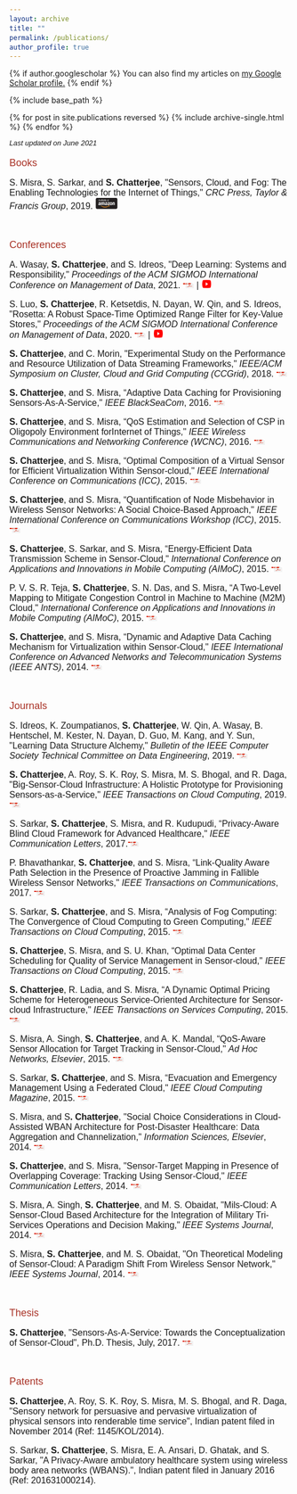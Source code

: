 ```yaml
---
layout: archive
title: ""
permalink: /publications/
author_profile: true
---
```



{% if author.googlescholar %}
  You can also find my articles on <u><a href="{{author.googlescholar}}">my Google Scholar profile</a>.</u>
{% endif %}

{% include base_path %}

{% for post in site.publications reversed %}
  {% include archive-single.html %}
{% endfor %}

<style>
p { margin-bottom: 0px; }
</style>


<font face="helvetica" size="2">
<p><i>Last updated on June 2021</i></p></font>

<font face="helvetica" color="#A93226" size="4">
<p>Books</p></font>

<font face="helvetica" size="3"> 

<p>S. Misra, S. Sarkar, and <b>S. Chatterjee</b>, "Sensors, Cloud, and Fog: The Enabling Technologies for the Internet of Things," <i>CRC Press, Taylor & Francis Group</i>, 2019. <a href="https://www.amazon.com/Sensors-Cloud-Fog-Sudip-Misra-dp-0367196123/dp/0367196123/ref=mt_paperback?_encoding=UTF8&me=&qid="><img src="/images/buy.png" height="20" width="40"></a></p>

</font><br>



<font face="helvetica" color="#A93226" size="4">
<p>Conferences</p></font>


<font face="helvetica" size="3">
<p>A. Wasay, <b>S. Chatterjee</b>, and S. Idreos, "Deep Learning: Systems and Responsibility," <i>Proceedings of the ACM SIGMOD International Conference on Management of Data</i>, 2021. <a href="https://chatterjeesubarna.github.io/files/DL_Tutorial.pdf"><img src="/images/download.png" height="10" width="20"></a> | <a href="https://www.youtube.com/watch?v=naAq005gV5o&t=2s" target="_blank"><img src="/images/YT" height="15" width="20"></a></p>

<p>S. Luo, <b>S. Chatterjee</b>, R. Ketsetdis, N. Dayan, W. Qin, and S. Idreos, "Rosetta: A Robust Space-Time Optimized Range Filter for Key-Value Stores," <i>Proceedings of the ACM SIGMOD International Conference on Management of Data</i>, 2020. <a href="https://chatterjeesubarna.github.io/files/rosetta.pdf"><img src="/images/download.png" height="10" width="20"></a> | <a href="https://www.youtube.com/watch?v=0uQ3a_xQJTQ" target="_blank"><img src="/images/YT" height="15" width="20"></a></p>

<p><b>S. Chatterjee</b>, and C. Morin, "Experimental Study on the Performance and Resource Utilization of Data Streaming Frameworks," <i>IEEE/ACM  Symposium on Cluster, Cloud and Grid Computing (CCGrid)</i>, 2018. <a href="https://chatterjeesubarna.github.io/files/CCGRID.pdf"><img src="/images/download.png" height="10" width="20"></a></p>
	 
<p><b>S. Chatterjee</b>, and S. Misra, “Adaptive Data Caching for Provisioning Sensors-As-A-Service," <i>IEEE BlackSeaCom</i>, 2016. <a href="https://chatterjeesubarna.github.io/files/BlackSeaCom.pdf"><img src="/images/download.png" height="10" width="20"></a></p>
	 
<p><b>S. Chatterjee</b>, and S. Misra, “QoS Estimation and Selection of CSP in Oligopoly Environment forInternet of Things," <i>IEEE Wireless Communications and Networking Conference (WCNC)</i>, 2016. <a href="https://chatterjeesubarna.github.io/files/WCNC.pdf"><img src="/images/download.png" height="10" width="20"></a></p>
	 
<p><b>S. Chatterjee</b>, and S. Misra, “Optimal Composition of a Virtual Sensor for Efficient Virtualization Within Sensor-cloud," <i>IEEE International Conference on Communications (ICC)</i>, 2015. <a href="https://chatterjeesubarna.github.io/files/ICC.pdf"><img src="/images/download.png" height="10" width="20"></a></p>
	 
<p><b>S. Chatterjee</b>, and S. Misra, “Quantification of Node Misbehavior in Wireless Sensor Networks: A Social Choice-Based Approach," <i>IEEE International Conference on Communications Workshop (ICC)</i>, 2015. <a href="https://chatterjeesubarna.github.io/files/ICCW.pdf"><img src="/images/download.png" height="10" width="20"></a></p>
	 
<p><b>S. Chatterjee</b>, S. Sarkar, and S. Misra, “Energy-Efficient Data Transmission Scheme in Sensor-Cloud," <i>International Conference on Applications and Innovations in Mobile Computing (AIMoC)</i>, 2015. <a href="https://chatterjeesubarna.github.io/files/aimoc.pdf"><img src="/images/download.png" height="10" width="20"></a></p>
	 
<p>P. V. S. R. Teja, <b>S. Chatterjee</b>, S. N. Das, and S. Misra, “A Two-Level Mapping to Mitigate Congestion Control in Machine to Machine (M2M) Cloud," <i>International Conference on Applications and Innovations in Mobile Computing (AIMoC)</i>, 2015. <a href="https://chatterjeesubarna.github.io/files/aimoc1.pdf"><img src="/images/download.png" height="10" width="20"></a></p>
	 
<p><b>S. Chatterjee</b>, and S. Misra, “Dynamic and Adaptive Data Caching Mechanism for Virtualization within Sensor-Cloud," <i>IEEE International Conference on Advanced Networks and Telecommunication Systems (IEEE ANTS)</i>, 2014. <a href="https://chatterjeesubarna.github.io/files/ANTS.pdf"><img src="/images/download.png" height="10" width="20"></a></p>

</font><br>

<font face="helvetica" color="#A93226" size="4">
<p>Journals</p></font>

<font face="helvetica" size="3"> 

<p>S. Idreos, K. Zoumpatianos, <b>S. Chatterjee</b>, W. Qin, A. Wasay, B. Hentschel, M. Kester, N. Dayan, D. Guo, M. Kang, and Y. Sun, "Learning Data Structure Alchemy," <i>Bulletin of the IEEE Computer Society Technical Committee on Data Engineering</i>, 2019. <a href="https://chatterjeesubarna.github.io/files/learningdatastructurealchemy.pdf"><img src="/images/download.png" height="10" width="20"></a> </p>
 
<p><b>S. Chatterjee</b>, A. Roy, S. K. Roy, S. Misra, M. S. Bhogal, and R. Daga, "Big-Sensor-Cloud Infrastructure: A Holistic Prototype for Provisioning Sensors-as-a-Service," <i>IEEE Transactions on Cloud Computing</i>, 2019. <a href="https://chatterjeesubarna.github.io/files/BSCI.pdf"><img src="/images/download.png" height="10" width="20"></a> </p>


<p>S. Sarkar, <b>S. Chatterjee</b>, S. Misra, and R. Kudupudi, “Privacy-Aware Blind Cloud Framework for Advanced Healthcare," <i>IEEE Communication Letters</i>, 2017.<a href="https://chatterjeesubarna.github.io/files/privacy.pdf"><img src="/images/download.png" height="10" width="20"></a></p>
	 
<p>P. Bhavathankar, <b>S. Chatterjee</b>, and S. Misra, “Link-Quality Aware Path Selection in the Presence of Proactive Jamming in Fallible Wireless Sensor Networks," <i>IEEE Transactions on Communications</i>, 2017. <a href="https://chatterjeesubarna.github.io/files/TCOM.pdf"><img src="/images/download.png" height="10" width="20"></a></p>
	 
<p>S. Sarkar, <b>S. Chatterjee</b>, and S. Misra, “Analysis of Fog Computing: The Convergence of Cloud Computing to Green Computing," <i>IEEE Transactions on Cloud Computing</i>, 2015. <a href="https://chatterjeesubarna.github.io/files/fog.pdf"><img src="/images/download.png" height="10" width="20"></a></p>
	 
<p><b>S. Chatterjee</b>, S. Misra, and S. U. Khan, “Optimal Data Center Scheduling for Quality of Service Management in Sensor-cloud," <i>IEEE Transactions on Cloud Computing</i>, 2015. <a href="https://chatterjeesubarna.github.io/files/DC.pdf"><img src="/images/download.png" height="10" width="20"></a></p>
	 
<p><b>S. Chatterjee</b>, R. Ladia, and S. Misra, “A Dynamic Optimal Pricing Scheme for Heterogeneous Service-Oriented Architecture for Sensor-cloud Infrastructure," <i>IEEE Transactions on Services Computing</i>, 2015. <a href="https://chatterjeesubarna.github.io/files/pricing.pdf"><img src="/images/download.png" height="10" width="20"></a></p>
	 
<p>S. Misra, A. Singh, <b>S. Chatterjee</b>, and A. K. Mandal, “QoS-Aware Sensor Allocation for Target Tracking in Sensor-Cloud," <i>Ad Hoc Networks, Elsevier</i>, 2015. <a href="https://chatterjeesubarna.github.io/files/AdHoc.pdf"><img src="/images/download.png" height="10" width="20"></a></p>
	 
<p>S. Sarkar, <b>S. Chatterjee</b>, and S. Misra, “Evacuation and Emergency Management Using a Federated Cloud," <i>IEEE Cloud Computing Magazine</i>, 2015. <a href="https://chatterjeesubarna.github.io/files/Mag.pdf"><img src="/images/download.png" height="10" width="20"></a></p>
	 
<p>S. Misra, and S<b>. Chatterjee</b>, "Social Choice Considerations in Cloud-Assisted WBAN Architecture for Post-Disaster Healthcare: Data Aggregation and Channelization," <i>Information Sciences, Elsevier</i>, 2014. <a href="https://chatterjeesubarna.github.io/files/1st.pdf"><img src="/images/download.png" height="10" width="20"></a></p>
	 
<p><b>S. Chatterjee</b>, and S. Misra, "Sensor-Target Mapping in Presence of Overlapping Coverage: Tracking Using Sensor-Cloud," <i>IEEE Communication Letters</i>, 2014. <a href="https://chatterjeesubarna.github.io/files/CommLett.pdf"><img src="/images/download.png" height="10" width="20"></a></p>
	 
<p>S. Misra, A. Singh, <b>S. Chatterjee</b>, and M. S. Obaidat, "Mils-Cloud: A Sensor-Cloud Based Architecture for the Integration of Military Tri-Services Operations and Decision Making," <i>IEEE Systems Journal</i>, 2014. <a href="https://chatterjeesubarna.github.io/files/Mils.pdf"><img src="/images/download.png" height="10" width="20"></a></p>
	 
<p>S. Misra, <b>S. Chatterjee</b>, and M. S. Obaidat, "On Theoretical Modeling of Sensor-Cloud: A Paradigm Shift From Wireless Sensor Network," <i>IEEE Systems Journal</i>, 2014. <a href="https://chatterjeesubarna.github.io/files/systems.pdf"><img src="/images/download.png" height="10" width="20"></a></p>

</font><br>

<font face="helvetica" color="#A93226" size="4">
<p>Thesis</p></font>

<font face="helvetica" size="3"> 

<b>S. Chatterjee</b>, "Sensors-As-A-Service: Towards the Conceptualization of Sensor-Cloud", Ph.D. Thesis, July, 2017. <a href="https://chatterjeesubarna.github.io/files/Thesis.pdf"><img src="/images/download.png" height="10" width="20"></a><br>

</font><br>


<font face="helvetica" color="#A93226" size="4">
<p>Patents</p></font>

<font face="helvetica" size="3"> 

<p><b>S. Chatterjee</b>, A. Roy, S. K. Roy, S. Misra, M. S. Bhogal, and R. Daga, "Sensory network for persuasive and pervasive virtualization of physical sensors into renderable time service", Indian patent filed in November 2014 (Ref: 1145/KOL/2014).</p>


<p>S. Sarkar, <b>S. Chatterjee</b>, S. Misra, E. A. Ansari, D. Ghatak, and S. Sarkar, "A Privacy-Aware ambulatory healthcare system using wireless body area networks (WBANS).", Indian patent filed in January 2016 (Ref: 201631000214).</p>
</font><br>


